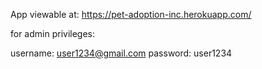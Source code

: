 App viewable at: https://pet-adoption-inc.herokuapp.com/

for admin privileges:

username: user1234@gmail.com
password: user1234
